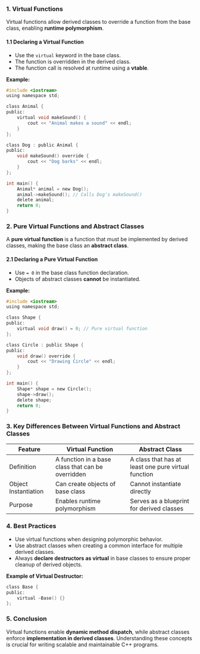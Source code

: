 ### 1. Virtual Functions
Virtual functions allow derived classes to override a function from the base class, enabling **runtime polymorphism**.

#### **1.1 Declaring a Virtual Function**
- Use the `virtual` keyword in the base class.
- The function is overridden in the derived class.
- The function call is resolved at runtime using a **vtable**.

**Example:**
```c
#include <iostream>
using namespace std;

class Animal {
public:
    virtual void makeSound() {
        cout << "Animal makes a sound" << endl;
    }
};

class Dog : public Animal {
public:
    void makeSound() override {
        cout << "Dog barks" << endl;
    }
};

int main() {
    Animal* animal = new Dog();
    animal->makeSound(); // Calls Dog's makeSound()
    delete animal;
    return 0;
}
```

### 2. Pure Virtual Functions and Abstract Classes
A **pure virtual function** is a function that must be implemented by derived classes, making the base class an **abstract class**.

#### **2.1 Declaring a Pure Virtual Function**
- Use `= 0` in the base class function declaration.
- Objects of abstract classes **cannot** be instantiated.

**Example:**
```c
#include <iostream>
using namespace std;

class Shape {
public:
    virtual void draw() = 0; // Pure virtual function
};

class Circle : public Shape {
public:
    void draw() override {
        cout << "Drawing Circle" << endl;
    }
};

int main() {
    Shape* shape = new Circle();
    shape->draw();
    delete shape;
    return 0;
}
```

### 3. Key Differences Between Virtual Functions and Abstract Classes
| Feature | Virtual Function | Abstract Class |
|---------|----------------|---------------|
| Definition | A function in a base class that can be overridden | A class that has at least one pure virtual function |
| Object Instantiation | Can create objects of base class | Cannot instantiate directly |
| Purpose | Enables runtime polymorphism | Serves as a blueprint for derived classes |

### 4. Best Practices
- Use virtual functions when designing polymorphic behavior.
- Use abstract classes when creating a common interface for multiple derived classes.
- Always **declare destructors as virtual** in base classes to ensure proper cleanup of derived objects.

**Example of Virtual Destructor:**
```c
class Base {
public:
    virtual ~Base() {}
};
```

### 5. Conclusion
Virtual functions enable **dynamic method dispatch**, while abstract classes enforce **implementation in derived classes**. Understanding these concepts is crucial for writing scalable and maintainable C++ programs.
